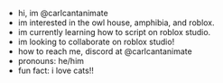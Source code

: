 - hi, im @carlcantanimate
- im interested in the owl house, amphibia, and roblox.
- im currently learning how to script on roblox studio.
- im looking to collaborate on roblox studio!
- how to reach me, discord at @carlcantanimate
- pronouns: he/him
- fun fact: i love cats!!
